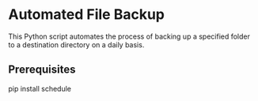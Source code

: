 # Automated File Backup

This Python script automates the process of backing up a specified folder to a destination directory on a daily basis.

## Prerequisites

pip install schedule
